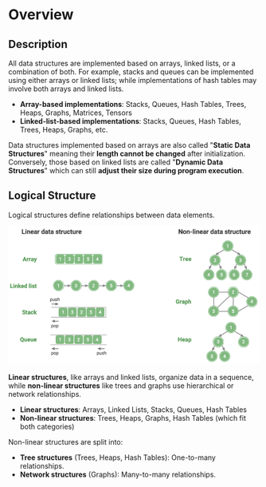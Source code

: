 # Overview

## Description

All data structures are implemented based on arrays, linked lists, or a combination of both.
For example, stacks and queues can be implemented using either arrays or linked lists; while implementations of hash tables may involve both arrays and linked lists.

- **Array-based implementations**: Stacks, Queues, Hash Tables, Trees, Heaps, Graphs, Matrices, Tensors
- **Linked-list-based implementations**: Stacks, Queues, Hash Tables, Trees, Heaps, Graphs, etc.

Data structures implemented based on arrays are also called "**Static Data Structures**" meaning their **length cannot be changed** after initialization.
Conversely, those based on linked lists are called "**Dynamic Data Structures**" which can still **adjust their size during program execution**.

## Logical Structure

Logical structures define relationships between data elements.

![](_overview/image1.png)

**Linear structures**, like arrays and linked lists, organize data in a sequence, while **non-linear structures** like trees and graphs use hierarchical or network relationships.

- **Linear structures**: Arrays, Linked Lists, Stacks, Queues, Hash Tables
- **Non-linear structures**: Trees, Heaps, Graphs, Hash Tables (which fit both categories)

Non-linear structures are split into:

- **Tree structures** (Trees, Heaps, Hash Tables): One-to-many relationships.
- **Network structures** (Graphs): Many-to-many relationships.
